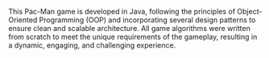 This Pac-Man game is developed in Java,
following the principles of Object-Oriented Programming (OOP) and incorporating several design patterns to ensure clean and scalable architecture.
All game algorithms were written from scratch to meet the unique requirements of the gameplay,
resulting in a dynamic, engaging, and challenging experience.
